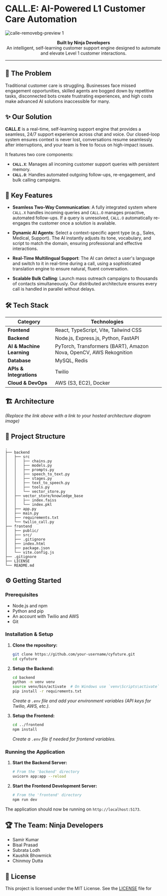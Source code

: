 # CALL.E: AI-Powered L1 Customer Care Automation

![calle-removebg-preview 1](https://github.com/user-attachments/assets/9c3ee623-d5fa-4579-bcec-eb1d2f6eb6c5)


<p align="center">
  <strong>Built by Ninja Developers</strong><br>
  An intelligent, self-learning customer support engine designed to automate and elevate Level 1 customer interactions.
</p>

---

## 🎯 The Problem

Traditional customer care is struggling. Businesses face missed engagement opportunities, skilled agents are bogged down by repetitive tasks, disconnected bots create frustrating experiences, and high costs make advanced AI solutions inaccessible for many.

## ✨ Our Solution

**CALL.E** is a real-time, self-learning support engine that provides a seamless, 24/7 support experience across chat and voice. Our closed-loop system ensures context is never lost, conversations resume seamlessly after interruptions, and your team is free to focus on high-impact issues.

It features two core components:
- **`CALL.X`**: Manages all incoming customer support queries with persistent memory.
- **`CALL.O`**: Handles automated outgoing follow-ups, re-engagement, and bulk calling campaigns.

## 🚀 Key Features

- **Seamless Two-Way Communication**: A fully integrated system where `CALL.X` handles incoming queries and `CALL.O` manages proactive, automated follow-ups. If a query is unresolved, `CALL.O` automatically re-engages the customer once a solution is available.

- **Dynamic AI Agents**: Select a context-specific agent type (e.g., Sales, Medical, Support). The AI instantly adjusts its tone, vocabulary, and script to match the domain, ensuring professional and effective interactions.

- **Real-Time Multilingual Support**: The AI can detect a user's language and switch to it in real-time during a call, using a sophisticated translation engine to ensure natural, fluent conversation.

- **Scalable Bulk Calling**: Launch mass outreach campaigns to thousands of contacts simultaneously. Our distributed architecture ensures every call is handled in parallel without delays.

## 🛠️ Tech Stack

| Category                  | Technologies                                                              |
| ------------------------- | ------------------------------------------------------------------------- |
| **Frontend**              | React, TypeScript, Vite, Tailwind CSS                                     |
| **Backend**               | Node.js, Express.js, Python, FastAPI                                      |
| **AI & Machine Learning** | PyTorch, Transformers (BART), Amazon Nova, OpenCV, AWS Rekognition        |
| **Database**              | MySQL, Redis                                                              |
| **APIs & Integrations**   | Twilio                                                                    |
| **Cloud & DevOps**        | AWS (S3, EC2), Docker                                                     |

## 🏗️ Architecture


*(Replace the link above with a link to your hosted architecture diagram image)*

## 📂 Project Structure

```
.
├── backend
│   ├── src
│   │   ├── chains.py
│   │   ├── models.py
│   │   ├── prompts.py
│   │   ├── speech_to_text.py
│   │   ├── stages.py
│   │   ├── text_to_speech.py
│   │   ├── tools.py
│   │   └── vector_store.py
│   ├── vector_store/knowledge_base
│   │   ├── index.faiss
│   │   └── index.pkl
│   ├── app.py
│   ├── main.py
│   ├── requirements.txt
│   └── twilio_call.py
├── frontend
│   ├── public/
│   ├── src/
│   ├── .gitignore
│   ├── index.html
│   ├── package.json
│   └── vite.config.js
├── .gitignore
├── LICENSE
└── README.md
```

## ⚙️ Getting Started

### Prerequisites
- Node.js and npm
- Python and pip
- An account with Twilio and AWS
- Git

### Installation & Setup

1.  **Clone the repository:**
    ```sh
    git clone https://github.com/your-username/cyfuture.git
    cd cyfuture
    ```

2.  **Setup the Backend:**
    ```sh
    cd backend
    python -m venv venv
    source venv/bin/activate  # On Windows use `venv\Scripts\activate`
    pip install -r requirements.txt
    ```
    *Create a `.env` file and add your environment variables (API keys for Twilio, AWS, etc.).*

3.  **Setup the Frontend:**
    ```sh
    cd ../frontend
    npm install
    ```
    *Create a `.env` file if needed for frontend variables.*

### Running the Application

1.  **Start the Backend Server:**
    ```sh
    # From the 'backend' directory
    uvicorn app:app --reload
    ```

2.  **Start the Frontend Development Server:**
    ```sh
    # From the 'frontend' directory
    npm run dev
    ```

The application should now be running on `http://localhost:5173`.

## 🏆 The Team: Ninja Developers

- Samir Kumar
- Bisal Prasad
- Subrata Lodh
- Kaushik Bhowmick
- Chinmoy Dutta

## 📄 License

This project is licensed under the MIT License. See the [LICENSE](LICENSE) file for
